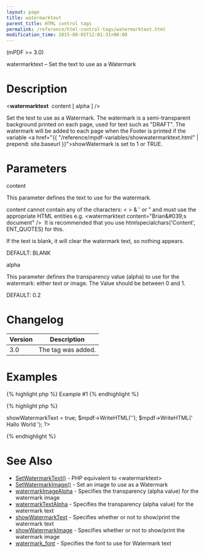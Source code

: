 ```yaml
---
layout: page
title: watermarktext
parent_title: HTML control tags
permalink: /reference/html-control-tags/watermarktext.html
modification_time: 2015-08-05T12:01:31+00:00
---
```


(mPDF &gt;= 3.0)

watermarktext – Set the text to use as a Watermark

# Description

&lt;**watermarktext**  <span class="parameter">content</span> [ <span class="parameter">alpha</span> ] /&gt;

Set the text to use as a Watermark. The watermark is a semi-transparent background printed on each page, used for text such as "DRAFT". The watermark will be added to each page when the Footer is printed if the variable <a href="{{ "/reference/mpdf-variables/showwatermarktext.html" | prepend: site.baseurl }}">showWatermark</a> is set to 1 or <span class="smallblock">TRUE</span>. 

# Parameters

<span class="parameter">content</span>

This parameter defines the text to use for the watermark.

<span class="parameter">content</span> cannot contain any of the characters: &lt; &gt; &amp; ' *or* " and must use the appropriate HTML entities e.g. &lt;watermarktext content="Brian&amp;#039;s document" /&gt;  It is recommended that you use htmlspecialchars('Content', ENT_QUOTES) for this.

If the text is blank, it will clear the watermark text, so nothing appears.

<span class="smallblock">DEFAULT</span>: <span class="smallblock">BLANK</span>

<span class="parameter">alpha</span>

This parameter defines the transparency value (alpha) to use for the watermark: either text or image. The Value should be between 0 and 1.

<span class="smallblock">DEFAULT</span>: 0.2

# Changelog

<table class="table"><thead>
<tr><th>Version</th><th>Description</th></tr>
</thead> <tbody>
<tr>
<td>3.0</td>
<td>The tag was added.</td>
</tr>
</tbody></table>

# Examples

{% highlight php %}
Example #1
{% endhighlight %}

{% highlight php %}
<?php

$mpdf = new mPDF();

$mpdf->showWatermarkText = true;

$mpdf->WriteHTML('<watermarktext content="DRAFT" alpha="0.4" />');

$mpdf->WriteHTML('
Hallo World
');

?>
{% endhighlight %}

# See Also

<ul>
<li class="manual_boxlist"><a href="{{ "/reference/mpdf-functions/setwatermarktext.html" | prepend: site.baseurl }}">SetWatermarkText()</a> - PHP equivalent to &lt;watermarktext&gt;</li>
<li class="manual_boxlist"><a href="{{ "/reference/mpdf-functions/setwatermarkimage.html" | prepend: site.baseurl }}">SetWatermarkImage()</a> - Set an image to use as a Watermark</li>
<li class="manual_boxlist"><a href="{{ "/reference/mpdf-variables/watermarkimagealpha.html" | prepend: site.baseurl }}">watermarkImageAlpha</a> - Specifies the transparency (alpha value) for the watermark image</li>
<li class="manual_boxlist"><a href="{{ "/reference/mpdf-variables/watermarktextalpha.html" | prepend: site.baseurl }}">watermarkTextAlpha</a> - Specifies the transparency (alpha value) for the watermark text</li>
<li class="manual_boxlist"><a href="{{ "/reference/mpdf-variables/showwatermarktext.html" | prepend: site.baseurl }}">showWatermarkText</a> - Specifies whether or not to show/print the watermark text

</li>
<li class="manual_boxlist"><a href="{{ "/reference/mpdf-variables/showwatermarktext.html" | prepend: site.baseurl }}">showWatermarkImage</a> - Specifies whether or not to show/print the watermark image</li>
<li class="manual_boxlist"><a href="{{ "/reference/mpdf-variables/watermark-font.html" | prepend: site.baseurl }}">watermark_font</a> - Specifies the font to use for Watermark text</li>
</ul>

